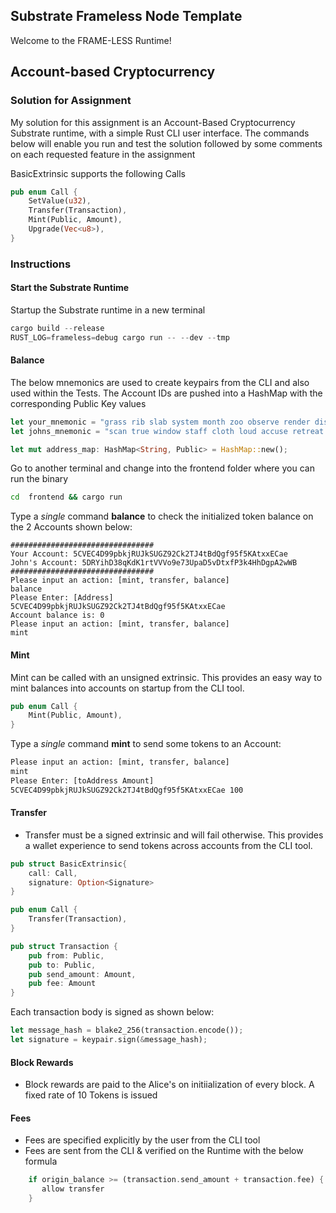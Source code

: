 ## Substrate Frameless Node Template

Welcome to the FRAME-LESS Runtime!

## Account-based Cryptocurrency

### Solution for Assignment
My solution for this assignment is an Account-Based Cryptocurrency Substrate runtime, with a simple Rust CLI user interface.
The commands below will enable you run and test the solution followed by some comments on each requested feature in the assignment

BasicExtrinsic supports the following Calls

```rust
pub enum Call {
	SetValue(u32),
	Transfer(Transaction),
	Mint(Public, Amount),
	Upgrade(Vec<u8>),
}

```
### Instructions

#### Start the Substrate Runtime
Startup the Substrate runtime in a new terminal

```rust
cargo build --release
RUST_LOG=frameless=debug cargo run -- --dev --tmp
```

#### Balance

The below mnemonics are used to create keypairs from the CLI and also used within the Tests.
The Account IDs are pushed into a HashMap with the corresponding Public Key values
```rust
let your_mnemonic = "grass rib slab system month zoo observe render display shallow clay venture";
let johns_mnemonic = "scan true window staff cloth loud accuse retreat tent rack glimpse genuine";

let mut address_map: HashMap<String, Public> = HashMap::new();

```

Go to another terminal and change into the frontend folder where you can run the binary

```bash
cd  frontend && cargo run
```

Type a *single* command **balance** to check the initialized token balance on the 2 Accounts shown below:
```
################################
Your Account: 5CVEC4D99pbkjRUJkSUGZ92Ck2TJ4tBdQgf95f5KAtxxECae
John's Account: 5DRYihD38qKdK1rtVVVo9e73UpaD5vDtxfP3k4HhDgpA2wWB
################################
Please input an action: [mint, transfer, balance]
balance
Please Enter: [Address]
5CVEC4D99pbkjRUJkSUGZ92Ck2TJ4tBdQgf95f5KAtxxECae
Account balance is: 0
Please input an action: [mint, transfer, balance]
mint
```

#### Mint
Mint can be called with an unsigned extrinsic. This provides an easy way to mint balances into accounts on startup from the CLI tool.

```rust
pub enum Call {
	Mint(Public, Amount),
}
```

Type a *single* command **mint** to send some tokens to an Account:

```bash
Please input an action: [mint, transfer, balance]
mint
Please Enter: [toAddress Amount]
5CVEC4D99pbkjRUJkSUGZ92Ck2TJ4tBdQgf95f5KAtxxECae 100
```

#### Transfer
- Transfer must be a signed extrinsic and will fail otherwise. This provides a wallet experience to send tokens across accounts from the CLI tool.

```rust
pub struct BasicExtrinsic{
	call: Call,
	signature: Option<Signature>
}

pub enum Call {
	Transfer(Transaction),
}

pub struct Transaction {
	pub from: Public,
	pub to: Public,
	pub send_amount: Amount,
	pub fee: Amount
}
```

Each transaction body is signed as shown below:
```rust
let message_hash = blake2_256(transaction.encode());
let signature = keypair.sign(&message_hash);
```

#### Block Rewards
- Block rewards are paid to the Alice's on initiialization of every block. A fixed rate of 10 Tokens is issued

#### Fees
- Fees are specified explicitly by the user from the CLI tool
- Fees are sent from the CLI & verified on the Runtime with the below formula

```rust
    if origin_balance >= (transaction.send_amount + transaction.fee) {
       allow transfer
    }
```
